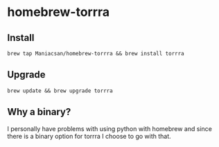 # homebrew-torrra
## Install
```brew tap Maniacsan/homebrew-torrra && brew install torrra```

## Upgrade
```brew update && brew upgrade torrra```

## Why a binary?
I personally have problems with using python with homebrew and since there is a binary option for torrra I choose to go with that.
